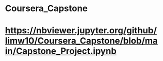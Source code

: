 # Coursera_Capstone

# https://nbviewer.jupyter.org/github/limw10/Coursera_Capstone/blob/main/Capstone_Project.ipynb
